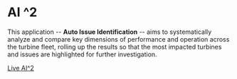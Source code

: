 # AI ^2   
   
This application -- **Auto Issue Identification** -- aims to systematically analyze and compare key dimensions of performance and operation across the turbine fleet, rolling up the results so that the most impacted turbines and issues are highlighted for further investigation.  



[Live AI^2](https://webportal.trendlineinsights.com/aiid1/)